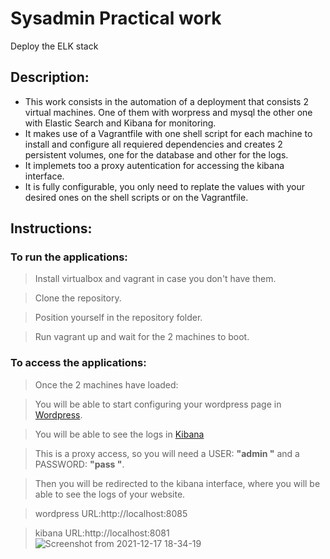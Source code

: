 # Sysadmin Practical work
Deploy the ELK stack
## Description:
- This work consists in the automation of a deployment that consists 2 virtual machines. One of them with worpress and mysql the other one with Elastic Search and Kibana for monitoring.
- It makes use of a Vagrantfile with one shell script for each machine to install and configure all requiered dependencies and creates 2 persistent volumes, one for the database and other for the logs.
- It implemets too a proxy autentication for accessing the kibana interface.
- It is fully configurable, you only need to replate the values with your desired ones on the shell scripts or on the Vagrantfile.
## Instructions:


### To run the applications:

>Install virtualbox and vagrant in case you don't have them.

>Clone the repository.

>Position yourself in the repository folder.

>Run vagrant up and wait for the 2 machines to boot.

### To access the applications:
>Once the 2 machines have loaded:

>You will be able to start configuring your wordpress page in [Wordpress](http://localhost:8085). 

>You will be able to see the logs in [Kibana](http://localhost:8081)  


>This is a proxy access, so you will need a USER: **"admin "** and a PASSWORD: **"pass "**.

>Then you will be redirected to the kibana interface, where you will be able to see the logs of your website.  

>wordpress URL:http://localhost:8085

>kibana URL:http://localhost:8081
![Screenshot from 2021-12-17 18-34-19](https://user-images.githubusercontent.com/95095337/179399247-58b13481-c341-40ff-9334-69c40a05717e.png)


